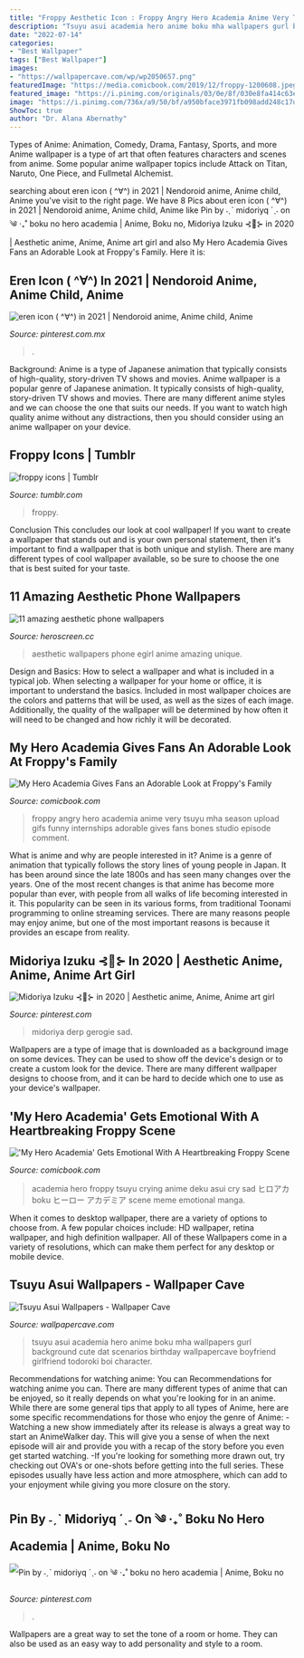 ```yaml
---
title: "Froppy Aesthetic Icon : Froppy Angry Hero Academia Anime Very Tsuyu Mha Season Upload Gifs Funny Internships Adorable Gives Fans Bones Studio Episode Comment"
description: "Tsuyu asui academia hero anime boku mha wallpapers gurl background cute dat scenarios birthday wallpapercave boyfriend girlfriend todoroki boi character"
date: "2022-07-14"
categories:
- "Best Wallpaper"
tags: ["Best Wallpaper"]
images:
- "https://wallpapercave.com/wp/wp2050657.png"
featuredImage: "https://media.comicbook.com/2019/12/froppy-1200608.jpeg?auto=webp&amp;width=1200&amp;height=675&amp;crop=1200:675,smart"
featured_image: "https://i.pinimg.com/originals/03/0e/8f/030e8fa414c63e373f1c39f70a57e204.jpg"
image: "https://i.pinimg.com/736x/a9/50/bf/a950bface3971fb098add248c17dc00f.jpg"
ShowToc: true
author: "Dr. Alana Abernathy"
---
```



Types of Anime: Animation, Comedy, Drama, Fantasy, Sports, and more
Anime wallpaper is a type of art that often features characters and scenes from anime. Some popular anime wallpaper topics include Attack on Titan, Naruto, One Piece, and Fullmetal Alchemist.

	

		
searching about eren icon ( ^∀^) in 2021 | Nendoroid anime, Anime child, Anime you've visit to the right page. We have 8 Pics about eren icon ( ^∀^) in 2021 | Nendoroid anime, Anime child, Anime like Pin by ˗ˏˋ midoriyq ´ˎ˗ on ༄ ‧₊˚ boku no hero academia | Anime, Boku no, Midoriya Izuku ⊰💜⊱ in 2020 | Aesthetic anime, Anime, Anime art girl and also My Hero Academia Gives Fans an Adorable Look at Froppy&#039;s Family. Here it is:
		
    
## Eren Icon ( ^∀^) In 2021 | Nendoroid Anime, Anime Child, Anime

<img loading=lazy src="https://i.pinimg.com/736x/a9/50/bf/a950bface3971fb098add248c17dc00f.jpg" onerror="this.onerror=null;this.src='https://tse2.mm.bing.net/th?id=OIP.rNeX1RDC4oedfsxkZYh5DQHaHa&amp;pid=15.1';" alt="eren icon ( ^∀^) in 2021 | Nendoroid anime, Anime child, Anime">

_Source: pinterest.com.mx_

>. 

	

Background: Anime is a type of Japanese animation that typically consists of high-quality, story-driven TV shows and movies.
Anime wallpaper is a popular genre of Japanese animation. It typically consists of high-quality, story-driven TV shows and movies. There are many different anime styles and we can choose the one that suits our needs. If you want to watch high quality anime without any distractions, then you should consider using an anime wallpaper on your device.

    
## Froppy Icons | Tumblr

<img loading=lazy src="https://66.media.tumblr.com/23a15c345d8f6dbcde83f7571b3e887c/tumblr_oty230mTHU1tm5eijo5_400.png" onerror="this.onerror=null;this.src='https://tse1.mm.bing.net/th?id=OIP.teMf8Gpv5xpblEHGlHfKBQAAAA&amp;pid=15.1';" alt="froppy icons | Tumblr">

_Source: tumblr.com_

>froppy. 

	

Conclusion
This concludes our look at cool wallpaper! If you want to create a wallpaper that stands out and is your own personal statement, then it's important to find a wallpaper that is both unique and stylish. There are many different types of cool wallpaper available, so be sure to choose the one that is best suited for your taste.

    
## 11 Amazing Aesthetic Phone Wallpapers

<img loading=lazy src="https://1.bp.blogspot.com/-P48duv3DHWY/Xd_TCkFhHrI/AAAAAAAAAuc/CyoL6mE5mUU0JoBfFAkgdhCxXDv2CaeewCLcBGAsYHQ/s1600/wallpapers-for-girl-aesthetic.png" onerror="this.onerror=null;this.src='https://tse3.mm.bing.net/th?id=OIP.Q35X7lbi5d0IaR6mwqrYCQHaNK&amp;pid=15.1';" alt="11 amazing aesthetic phone wallpapers">

_Source: heroscreen.cc_

>aesthetic wallpapers phone egirl anime amazing unique. 

	

Design and Basics: How to select a wallpaper and what is included in a typical job.
When selecting a wallpaper for your home or office, it is important to understand the basics. Included in most wallpaper choices are the colors and patterns that will be used, as well as the sizes of each image. Additionally, the quality of the wallpaper will be determined by how often it will need to be changed and how richly it will be decorated.

    
## My Hero Academia Gives Fans An Adorable Look At Froppy&#039;s Family

<img loading=lazy src="https://media.comicbook.com/2019/12/froppy-1200608.jpeg?auto=webp&amp;width=1200&amp;height=675&amp;crop=1200:675,smart" onerror="this.onerror=null;this.src='https://tse1.mm.bing.net/th?id=OIP.0Js8KokOnTqJ4ifhfYu-twHaEK&amp;pid=15.1';" alt="My Hero Academia Gives Fans an Adorable Look at Froppy&#039;s Family">

_Source: comicbook.com_

>froppy angry hero academia anime very tsuyu mha season upload gifs funny internships adorable gives fans bones studio episode comment. 

	

What is anime and why are people interested in it?
Anime is a genre of animation that typically follows the story lines of young people in Japan. It has been around since the late 1800s and has seen many changes over the years. One of the most recent changes is that anime has become more popular than ever, with people from all walks of life becoming interested in it. This popularity can be seen in its various forms, from traditional Toonami programming to online streaming services. There are many reasons people may enjoy anime, but one of the most important reasons is because it provides an escape from reality.

    
## Midoriya Izuku ⊰💜⊱ In 2020 | Aesthetic Anime, Anime, Anime Art Girl

<img loading=lazy src="https://i.pinimg.com/originals/03/0e/8f/030e8fa414c63e373f1c39f70a57e204.jpg" onerror="this.onerror=null;this.src='https://tse4.mm.bing.net/th?id=OIP.TbhhzOFY2SxJykDn9dTrAAHaHa&amp;pid=15.1';" alt="Midoriya Izuku ⊰💜⊱ in 2020 | Aesthetic anime, Anime, Anime art girl">

_Source: pinterest.com_

>midoriya derp gerogie sad. 

	

Wallpapers are a type of image that is downloaded as a background image on some devices. They can be used to show off the device's design or to create a custom look for the device. There are many different wallpaper designs to choose from, and it can be hard to decide which one to use as your device's wallpaper.

    
## &#039;My Hero Academia&#039; Gets Emotional With A Heartbreaking Froppy Scene

<img loading=lazy src="https://media.comicbook.com/2018/07/my-hero-academia-1119544-1280x0.jpeg" onerror="this.onerror=null;this.src='https://tse3.mm.bing.net/th?id=OIP.Dd5_Kes3jGf1KjVLkQUz_QHaEK&amp;pid=15.1';" alt="&#039;My Hero Academia&#039; Gets Emotional With A Heartbreaking Froppy Scene">

_Source: comicbook.com_

>academia hero froppy tsuyu crying anime deku asui cry sad ヒロアカ boku ヒーロー アカデミア scene meme emotional manga. 

	

When it comes to desktop wallpaper, there are a variety of options to choose from. A few popular choices include: HD wallpaper, retina wallpaper, and high definition wallpaper. All of these Wallpapers come in a variety of resolutions, which can make them perfect for any desktop or mobile device. 

    
## Tsuyu Asui Wallpapers - Wallpaper Cave

<img loading=lazy src="https://wallpapercave.com/wp/wp2050657.png" onerror="this.onerror=null;this.src='https://tse1.mm.bing.net/th?id=OIP.wi9bNwFnxRTsoUsMG0JiuQHaEQ&amp;pid=15.1';" alt="Tsuyu Asui Wallpapers - Wallpaper Cave">

_Source: wallpapercave.com_

>tsuyu asui academia hero anime boku mha wallpapers gurl background cute dat scenarios birthday wallpapercave boyfriend girlfriend todoroki boi character. 

	

Recommendations for watching anime: You can
Recommendations for watching anime you can. There are many different types of anime that can be enjoyed, so it really depends on what you're looking for in an anime. While there are some general tips that apply to all types of Anime, here are some specific recommendations for those who enjoy the genre of Anime: 
-Watching a new show immediately after its release is always a great way to start an AnimeWalker day. This will give you a sense of when the next episode will air and provide you with a recap of the story before you even get started watching. 
-If you're looking for something more drawn out, try checking out OVA's or one-shots before getting into the full series. These episodes usually have less action and more atmosphere, which can add to your enjoyment while giving you more closure on the story.

    
## Pin By ˗ˏˋ Midoriyq ´ˎ˗ On ༄ ‧₊˚ Boku No Hero Academia | Anime, Boku No

<img loading=lazy src="https://i.pinimg.com/736x/ed/c2/54/edc25428dd916a20d417c3666f00aa4e.jpg" onerror="this.onerror=null;this.src='https://tse4.mm.bing.net/th?id=OIP.ck83FQDv8ryNvEcpKVLFxgHaEK&amp;pid=15.1';" alt="Pin by ˗ˏˋ midoriyq ´ˎ˗ on ༄ ‧₊˚ boku no hero academia | Anime, Boku no">

_Source: pinterest.com_

>. 

	

Wallpapers are a great way to set the tone of a room or home. They can also be used as an easy way to add personality and style to a room.

